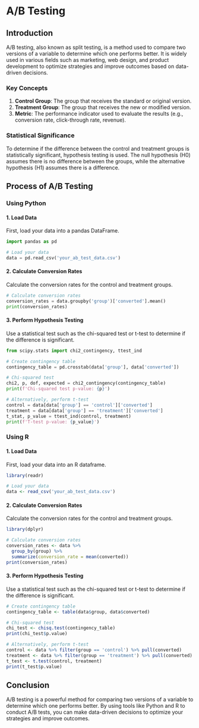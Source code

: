 # A/B Testing

## Introduction

A/B testing, also known as split testing, is a method used to compare two versions of a variable to determine which one performs better. It is widely used in various fields such as marketing, web design, and product development to optimize strategies and improve outcomes based on data-driven decisions.

### Key Concepts

1. **Control Group**: The group that receives the standard or original version.
2. **Treatment Group**: The group that receives the new or modified version.
3. **Metric**: The performance indicator used to evaluate the results (e.g., conversion rate, click-through rate, revenue).

### Statistical Significance

To determine if the difference between the control and treatment groups is statistically significant, hypothesis testing is used. The null hypothesis (H0) assumes there is no difference between the groups, while the alternative hypothesis (H1) assumes there is a difference.

## Process of A/B Testing

### Using Python

#### 1. Load Data

First, load your data into a pandas DataFrame.

```python
import pandas as pd

# Load your data
data = pd.read_csv('your_ab_test_data.csv')
```

#### 2. Calculate Conversion Rates

Calculate the conversion rates for the control and treatment groups.

```python
# Calculate conversion rates
conversion_rates = data.groupby('group')['converted'].mean()
print(conversion_rates)
```

#### 3. Perform Hypothesis Testing

Use a statistical test such as the chi-squared test or t-test to determine if the difference is significant.

```python
from scipy.stats import chi2_contingency, ttest_ind

# Create contingency table
contingency_table = pd.crosstab(data['group'], data['converted'])

# Chi-squared test
chi2, p, dof, expected = chi2_contingency(contingency_table)
print(f'Chi-squared test p-value: {p}')

# Alternatively, perform t-test
control = data[data['group'] == 'control']['converted']
treatment = data[data['group'] == 'treatment']['converted']
t_stat, p_value = ttest_ind(control, treatment)
print(f'T-test p-value: {p_value}')
```

### Using R

#### 1. Load Data

First, load your data into an R dataframe.

```r
library(readr)

# Load your data
data <- read_csv('your_ab_test_data.csv')
```

#### 2. Calculate Conversion Rates

Calculate the conversion rates for the control and treatment groups.

```r
library(dplyr)

# Calculate conversion rates
conversion_rates <- data %>%
  group_by(group) %>%
  summarize(conversion_rate = mean(converted))
print(conversion_rates)
```

#### 3. Perform Hypothesis Testing

Use a statistical test such as the chi-squared test or t-test to determine if the difference is significant.

```r
# Create contingency table
contingency_table <- table(data$group, data$converted)

# Chi-squared test
chi_test <- chisq.test(contingency_table)
print(chi_test$p.value)

# Alternatively, perform t-test
control <- data %>% filter(group == 'control') %>% pull(converted)
treatment <- data %>% filter(group == 'treatment') %>% pull(converted)
t_test <- t.test(control, treatment)
print(t_test$p.value)
```

## Conclusion

A/B testing is a powerful method for comparing two versions of a variable to determine which one performs better. By using tools like Python and R to conduct A/B tests, you can make data-driven decisions to optimize your strategies and improve outcomes.
